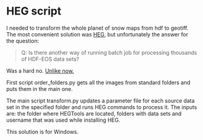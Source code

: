 # HEG script

I needed to transform the whole planet of snow maps from hdf to geotiff. The most convenient solution was [HEG](https://wiki.earthdata.nasa.gov/display/DAS/HEG%3A++HDF-EOS+to+GeoTIFF+Conversion+Tool), but unfortunately the answer for the question:

> Q:  Is there another way of running batch job for processing thousands of HDF-EOS data sets?

Was a hard no. [Unlike now.](https://wiki.earthdata.nasa.gov/display/DAS/COMMAND+LINE+HEG#COMMANDLINEHEG-multipleDatasets)

First script order_folders.py gets all the images from standard folders and puts them in the main one.

The main script transform.py updates a parameter file for each source data set in the specified folder and runs HEG commands to process it. The inputs are: the folder where HEGTools are located, folders with data sets and username that was used while installing HEG.

This solution is for Windows.
